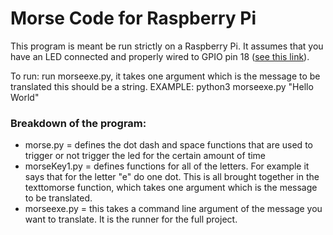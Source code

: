 # Morse Code for Raspberry Pi

This program is meant be run strictly on a Raspberry Pi. It assumes that you have an LED connected and properly wired to GPIO pin 18 ([see this link](https://thepihut.com/blogs/raspberry-pi-tutorials/27968772-turning-on-an-led-with-your-raspberry-pis-gpio-pins#:~:targetText=Use%20one%20of%20the%20jumper,the%20breadboard%2C%20as%20shown%20above.)).

To run: run morseexe.py, it takes one argument which is the message to be translated this should be a string. EXAMPLE: python3 morseexe.py "Hello World"

### Breakdown of the program:
  - morse.py = defines the dot dash and space functions that are used to trigger or not trigger the led for the certain amount of time
  - morseKey1.py = defines functions for all of the letters. For example it says that for the letter "e" do one dot. This is all brought together in the texttomorse function, which takes one argument which is the message to be translated.
  - morseexe.py = this takes a command line argument of the message you want to translate. It is the runner for the full project.
